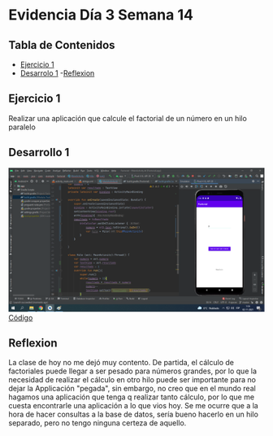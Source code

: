 # Evidencia Día 3 Semana 14
## Tabla de Contenidos
- [Ejercicio 1](#ejercicio-1)
- [Desarrolo 1](#desarrollo-1)
-[Reflexion](#reflexion)
## Ejercicio 1
Realizar una aplicación que calcule el factorial de un número en un hilo paralelo
## Desarrollo 1
![Caputa App](https://raw.githubusercontent.com/SebaFarias/DESARROLLO-DE-APLICACIONES-MOVILES-ANDROID-KOTLIN/master/evidencias/28-07-2021/Captura.png)
[Código](https://github.com/SebaFarias/DESARROLLO-DE-APLICACIONES-MOVILES-ANDROID-KOTLIN/blob/master/Factorial/app/src/main/java/com/example/factorial/MainActivity.kt)
## Reflexion
La clase de hoy no me dejó muy contento. De partida, el cálculo de factoriales puede llegar a ser pesado para números grandes, por lo que la necesidad de realizar el cálculo en otro hilo puede ser importante para no dejar la Applicación "pegada", sin embargo, no creo que en el mundo real hagamos una aplicación que tenga q realizar tanto cálculo, por lo que me cuesta encontrarle una aplicación a lo que vios hoy. Se me ocurre que a la hora de hacer consultas a la base de datos, sería bueno hacerlo en un hilo separado, pero no tengo ninguna certeza de aquello.